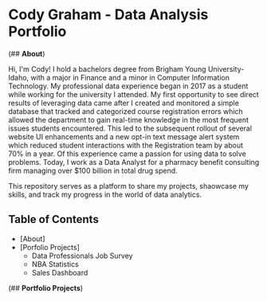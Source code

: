 # Cody Graham - Data Analysis Portfolio

(## **About**)

Hi, I'm Cody! I hold a bachelors degree from Brigham Young University-Idaho, with a major in Finance and a minor in Computer Information Technology. My professional data experience began in 2017 as a student while working for the university I attended. My first opportunity to see direct results of leveraging data came after I created and monitored a simple database that tracked and categorized course registration errors which allowed the department to gain real-time knowledge in the most frequent issues students encountered. This led to the subsequent rollout of several website UI enhancements and a new opt-in text message alert system which reduced student interactions with the Registration team by about 70% in a year. Of this experience came a passion for using data to solve problems. Today, I work as a Data Analyst for a pharmacy benefit consulting firm managing over $100 billion in total drug spend.

This repository serves as a platform to share my projects, shaowcase my skills, and track my progress in the world of data analytics.


## **Table of Contents**
- [About]
- [Porfolio Projects]
  - Data Professionals Job Survey
  - NBA Statistics
  - Sales Dashboard
 

(## **Portfolio Projects**)

